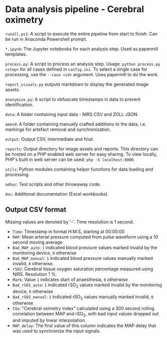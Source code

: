 # Data analysis pipeline - Cerebral oximetry

`runall.ps1`: A script to execute the entire pipeline from start to finish. Can be run in Anaconda Powershell prompt.

`*.ipynb`: The Jupyter notebooks for each analysis step. Used as papermill templates.

`process.py`: A script to process an analysis step. Usage: `python process.py <step>` for all cases defined in `config.ini`. To select a single case for processing, use the `--case <id>` argument. Uses papermill to do the work.

`report_visuals.py` outputs markdown to display the generated image assets.

`anonymize.py`: A script to obfuscate timestamps in data to prevent identification.

`data`: A folder containing input data - NIRS CSV and ZOLL JSON.

`amend`: A folder containing manually crafted additions to the data, i.e. markings for artefact removal and synchronization.

`output`: Output CSV, intermediate and final.

`reports`: Output directory for image assets and reports. This directory can be hosted on a PHP enabled web server for easy sharing. To view locally, PHP's built in web server can be used: `php -S localhost:8000`.

`utils`: Python modules containing helper functions for data loading and processing.

`adhoc`: Test scripts and other throwaway code.

`doc`: Additional documentation (Excel workbooks).

## Output CSV format

Missing values are denoted by '-'. Time resolution is 1 second.

- `Time`: Timestamp in format H:M:S, starting at 00:00:00
- `MAP`: Mean arterial pressure computed from pulse waveform using a 10 second moving average
- `Bad_MAP_auto`: `1` indicated blood pressure values marked invalid by the monitoring device, `0` otherwise
- `Bad_MAP_manual`: `1` indicated blood pressure values manually marked invalid, `0` otherwise.
- `rSO2`: Cerebral tissue oxygen saturation percentage measured using NIRS. Resolution 1 %.
- `Mark`: Value `1` indicates start of anaesthesia, `0` otherwise
- `Bad_rSO2_auto`: `1` indicated rSO<sub>2</sub> values marked invalid by the monitoring device, `0` otherwise
- `Bad_rSO2_manual`: `1` indicated rSO<sub>2</sub> values manually marked invalid, `0` otherwise
- `COx`: "Cerebral oximetry index" calculated using a 300 second rolling correlation between MAP and rSO<sub>2</sub>, with bad input values dropped out and imputed by linear interpolation.
- `MAP_delay`: The first value of this column indicates the MAP delay that was used to synchronize the input signals.